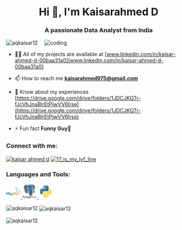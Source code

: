 
<h1 align="center">Hi 👋, I'm Kaisarahmed D</h1>
<h3 align="center">A passionate Data Analyst from India</h3>
<img align="right" alt="coding" width= "400" src="https://camo.githubusercontent.com/2366b34bb903c09617990fb5fff4622f3e941349e846ddb7e73df872a9d21233/68747470733a2f2f63646e2e6472696262626c652e636f6d2f75736572732f3733303730332f73637265656e73686f74732f363538313234332f6176656e746f2e676966">

<p align="left"> <img src="https://komarev.com/ghpvc/?username=aqkaisar12&label=Profile%20views&color=0e75b6&style=flat" alt="aqkaisar12" /> </p>

- 👨‍💻 All of my projects are available at [www.linkedin.com/in/kaisar-ahmed-d-00baa31a0](www.linkedin.com/in/kaisar-ahmed-d-00baa31a0)

- 📫 How to reach me **kaisarahmed975@gmail.com**

- 📄 Know about my experiences [https://drive.google.com/drive/folders/1JDCJKQTr-fJcVhJnaBlrEtPiwVV6Irse](https://drive.google.com/drive/folders/1JDCJKQTr-fJcVhJnaBlrEtPiwVV6Irse)

- ⚡ Fun fact **Funny Guy🤣**

<h3 align="left">Connect with me:</h3>
<p align="left">
<a href="https://linkedin.com/in/kaisar ahmed d" target="blank"><img align="center" src="https://raw.githubusercontent.com/rahuldkjain/github-profile-readme-generator/master/src/images/icons/Social/linked-in-alt.svg" alt="kaisar ahmed d" height="30" width="40" /></a>
<a href="https://instagram.com/17_is_my_lyf_line" target="blank"><img align="center" src="https://raw.githubusercontent.com/rahuldkjain/github-profile-readme-generator/master/src/images/icons/Social/instagram.svg" alt="17_is_my_lyf_line" height="30" width="40" /></a>
</p>

<h3 align="left">Languages and Tools:</h3>
<p align="left"> <a href="https://www.mysql.com/" target="_blank" rel="noreferrer"> <img src="https://raw.githubusercontent.com/devicons/devicon/master/icons/mysql/mysql-original-wordmark.svg" alt="mysql" width="40" height="40"/> </a> <a href="https://www.postgresql.org" target="_blank" rel="noreferrer"> <img src="https://raw.githubusercontent.com/devicons/devicon/master/icons/postgresql/postgresql-original-wordmark.svg" alt="postgresql" width="40" height="40"/> </a> <a href="https://www.python.org" target="_blank" rel="noreferrer"> <img src="https://raw.githubusercontent.com/devicons/devicon/master/icons/python/python-original.svg" alt="python" width="40" height="40"/> </a> </p>

<p><img align="left" src="https://github-readme-stats.vercel.app/api/top-langs?username=aqkaisar12&show_icons=true&locale=en&layout=compact" alt="aqkaisar12" /></p>

<p>&nbsp;<img align="center" src="https://github-readme-stats.vercel.app/api?username=aqkaisar12&show_icons=true&locale=en" alt="aqkaisar12" /></p>

<p><img align="center" src="https://github-readme-streak-stats.herokuapp.com/?user=aqkaisar12&" alt="aqkaisar12" /></p>
